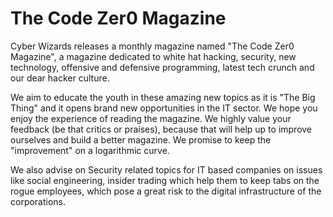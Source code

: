 The Code Zer0 Magazine
========

Cyber Wizards releases a monthly magazine named "The Code Zer0 Magazine", a magazine dedicated to white hat hacking, security, new technology, offensive and defensive programming, latest tech crunch and our dear hacker culture. 


We aim to educate the youth in these amazing new topics as it is "The Big Thing" and it opens brand new opportunities in the IT sector. We hope you enjoy the experience of reading the magazine. We highly value your feedback (be that critics or praises), because that will help up to improve ourselves and build a better magazine. We promise to keep the "improvement" on a logarithmic curve.


We also advise on Security related topics for IT based companies on issues like social engineering, insider trading which help them to keep tabs on the rogue employees, which pose a great risk to the digital infrastructure of the  corporations.
